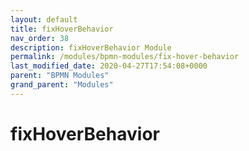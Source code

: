```yaml
---
layout: default
title: fixHoverBehavior 
nav_order: 38
description: fixHoverBehavior Module
permalink: /modules/bpmn-modules/fix-hover-behavior
last_modified_date: 2020-04-27T17:54:08+0000
parent: "BPMN Modules"
grand_parent: "Modules"
---
```


# fixHoverBehavior